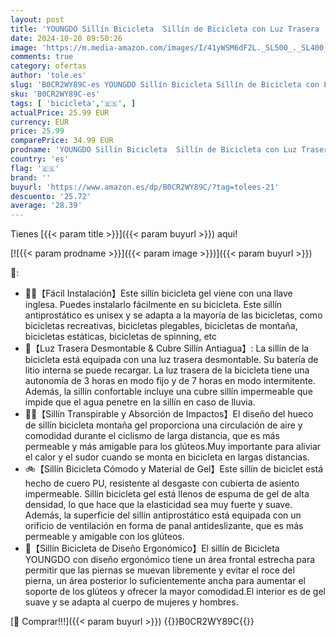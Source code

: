 ```yaml
---
layout: post
title: 'YOUNGDO Sillín Bicicleta  Sillín de Bicicleta con Luz Trasera  Sillin Bici Ergonómico  Asiento de Bicicleta  Cómodo  para Bicicleta Urbana/Bicicleta de Carretera/Bicicleta de Montaña/Ebike'
date: 2024-10-20 09:50:26
image: 'https://m.media-amazon.com/images/I/41yWSM6dF2L._SL500_._SL400_.jpg'
comments: true
category: ofertas
author: 'tole.es'
slug: 'B0CR2WY89C-es YOUNGDO Sillín Bicicleta Sillín de Bicicleta con Luz...'
sku: 'B0CR2WY89C-es'
tags: [ 'bicicleta','🇪🇸', ]
actualPrice: 25.99 EUR
currency: EUR
price: 25.99
comparePrice: 34.99 EUR
prodname: 'YOUNGDO Sillín Bicicleta  Sillín de Bicicleta con Luz Trasera  Sillin Bici Ergonómico  Asiento de Bicicleta  Cómodo  para Bicicleta Urbana/Bicicleta de Carretera/Bicicleta de Montaña/Ebike'
country: 'es'
flag: '🇪🇸'
brand: ''
buyurl: 'https://www.amazon.es/dp/B0CR2WY89C/?tag=tolees-21'
descuento: '25.72'
average: '28.39'
---
```


Tienes [{{< param title >}}]({{< param buyurl >}}) aqui!

[![{{< param prodname >}}]({{< param image >}})]({{< param buyurl >}})

🔎:

- 🚴‍♂【Fácil Instalación】Este sillín bicicleta gel viene con una llave inglesa. Puedes instalarlo fácilmente en su bicicleta. Este sillín antiprostático es unisex y se adapta a la mayoría de las bicicletas, como bicicletas recreativas, bicicletas plegables, bicicletas de montaña, bicicletas estáticas, bicicletas de spinning, etc
- 🚨【Luz Trasera Desmontable & Cubre Sillín Antiagua】: La sillín de la bicicleta está equipada con una luz trasera desmontable. Su batería de litio interna se puede recargar. La luz trasera de la bicicleta tiene una autonomía de 3 horas en modo fijo y de 7 horas en modo intermitente. Además, la sillín confortable incluye una cubre sillín impermeable que impide que el agua penetre en la sillín en caso de lluvia.
- 🚴‍♂【Sillín Transpirable y Absorción de Impactos】El diseño del hueco de sillín bicicleta montaña gel proporciona una circulación de aire y comodidad durante el ciclismo de larga distancia, que es más permeable y más amigable para los glúteos.Muy importante para aliviar el calor y el sudor cuando se monta en bicicleta en largas distancias.
- 🚲【Sillín Bicicleta Cómodo y Material de Gel】Este sillín de biciclet está hecho de cuero PU, resistente al desgaste con cubierta de asiento impermeable. Sillín bicicleta gel está llenos de espuma de gel de alta densidad, lo que hace que la elasticidad sea muy fuerte y suave. Además, la superficie del sillín antiprostático está equipada con un orificio de ventilación en forma de panal antideslizante, que es más permeable y amigable con los glúteos.
- 🥇【Sillín Bicicleta de Diseño Ergonómico】El sillín de Bicicleta YOUNGDO con diseño ergonómico tiene un área frontal estrecha para permitir que las piernas se muevan libremente y evitar el roce del pierna, un área posterior lo suficientemente ancha para aumentar el soporte de los glúteos y ofrecer la mayor comodidad.El interior es de gel suave y se adapta al cuerpo de mujeres y hombres.

[🛒 Comprar!!!]({{< param buyurl >}})
{{<world>}}B0CR2WY89C{{</world>}}
